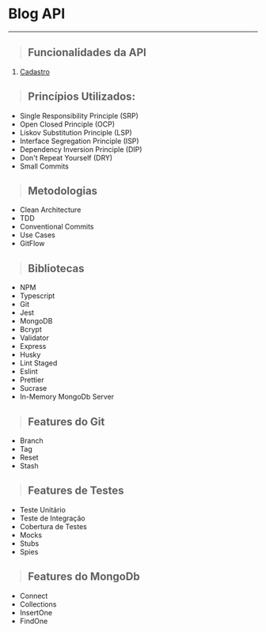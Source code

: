 # **Blog API**

---

> ## Funcionalidades da API

1. [Cadastro](./requirements/signup.md)

> ## Princípios Utilizados:

- Single Responsibility Principle (SRP)
- Open Closed Principle (OCP)
- Liskov Substitution Principle (LSP)
- Interface Segregation Principle (ISP)
- Dependency Inversion Principle (DIP)
- Don't Repeat Yourself (DRY)
- Small Commits

> ## Metodologias

- Clean Architecture
- TDD
- Conventional Commits
- Use Cases
- GitFlow

> ## Bibliotecas

- NPM
- Typescript
- Git
- Jest
- MongoDB
- Bcrypt
- Validator
- Express
- Husky
- Lint Staged
- Eslint
- Prettier
- Sucrase
- In-Memory MongoDb Server

> ## Features do Git

- Branch
- Tag
- Reset
- Stash

> ## Features de Testes

- Teste Unitário
- Teste de Integração
- Cobertura de Testes
- Mocks
- Stubs
- Spies

> ## Features do MongoDb

- Connect
- Collections
- InsertOne
- FindOne
